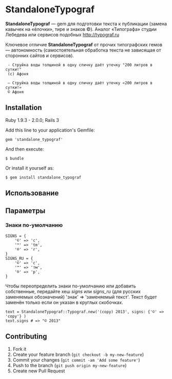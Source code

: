# StandaloneTypograf

**StandaloneTypograf** — gem для подготовки текста к публикации (замена кавычек на «ёлочки», тире и знаков ©). 
Аналог «Типографа» студии Лебедева или сервисов подобных http://typograf.ru

Ключевое отличие **StandaloneTypograf** от прочих типографских гемов — автономность (самостоятельная обработка текста не зависящая от сторонних сайтов и сервисов).

     - Струйка воды толщиной в одну спичку даёт утечку "200 литров в сутки!" 
     (c) Афоня
     
     — Струйка воды толщиной в одну спичку даёт утечку «200 литров в сутки!» 
     © Афоня
 
## Installation

Ruby 1.9.3 - 2.0.0; Rails 3

Add this line to your application's Gemfile:

    gem 'standalone_typograf'

And then execute:

    $ bundle

Or install it yourself as:

    $ gem install standalone_typograf
    

## Использование


## Параметры
### Знаки по-умолчанию
    SIGNS = {
        '©' => 'c',
        '™' => 'tm',
        '®' => 'r',
    }
    SIGNS_RU = {
        '©' => 'с',
        '™' => 'тм',
        '®' => 'р',
    }

Чтобы переопределить знаки по-умолчанию или добавить собственные, передайте хеш *signs* или *signs_ru* (для русских заменяемых обозначений) 'знак' => 'заменяемый текст'. 
Текст будет заменён только если он указан в круглых скобочках.

    text = StandaloneTypograf::Typograf.new('(copy) 2013', signs: {'©' => 'copy'} )
    text.signs # => "© 2013"

## Contributing

1. Fork it
2. Create your feature branch (`git checkout -b my-new-feature`)
3. Commit your changes (`git commit -am 'Add some feature'`)
4. Push to the branch (`git push origin my-new-feature`)
5. Create new Pull Request
